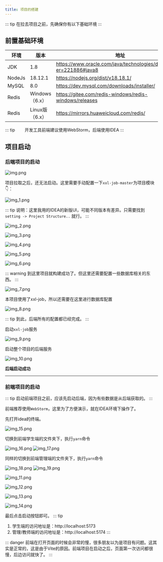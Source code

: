 ```yaml
---
title: 项目的搭建
---
```


::: tip
在拉去项目之前，先确保你有以下基础环境
:::
## 前置基础环境
| 环境     | 版本           | 地址                                                                  |
|--------|--------------|---------------------------------------------------------------------|
| JDK    | 1.8          | https://www.oracle.com/java/technologies/downloads/?er=221886#java8 |
| NodeJs | 18.12.1      | https://nodejs.org/dist/v18.18.1/                                   |
| MySQL  | 8.0          | https://dev.mysql.com/downloads/installer/                          |
| Redis  | Windows（6.x） | https://gitee.com/redis-windows/redis-windows/releases        |
| Redis  | Linux版（6.x）  | https://mirrors.huaweicloud.com/redis/  |

::: tip
&emsp;&emsp;开发工具前端建议使用WebStorm，后端使用IDEA
:::

## 项目启动

### 后端项目的启动

![img.png](../image/projectStart/img.png)

项目拉取之后，还无法启动。这里需要手动配置一下`xxl-job-master`为项目模块👇：

![img_1.png](../image/projectStart/img_1.png)

::: tip
说明：这里我用的IDEA的新版UI，可能不同版本有差异。只需要找到 `setting -> Project Structure..` 就行。
:::

![img_2.png](../image/projectStart/img_2.png)

![img_3.png](../image/projectStart/img_3.png)

![img_4.png](../image/projectStart/img_4.png)

![img_5.png](../image/projectStart/img_5.png)

![img_6.png](../image/projectStart/img_6.png)

::: warning
到这里项目就构建成功了。但这里还需要配置一些数据库相关的东西。
:::

![img_7.png](../image/projectStart/img_7.png)

本项目使用了xxl-job，所以还需要在这里进行数据库配置

![img_8.png](../image/projectStart/img_8.png)


::: tip
到此，后端所有的配置都已经完成。
:::

启动`xxl-job`服务

![img_9.png](../image/projectStart/img_9.png)

启动整个项目的后端服务

![img_10.png](../image/projectStart/img_10.png)

**后端启动成功**

----

### 前端项目的启动

::: tip
启动前端项目之前，应该先启动后端，因为有些数据是从后端获取的。
:::

前端推荐使用`WebStorm`，这里为了方便演示，就在IDEA环境下操作了。

先打开idea的终端。

![img_15.png](../image/projectStart/img_15.png)

切换到前端学生端的文件夹下，执行`yarn`命令

![img_16.png](../image/projectStart/img_16.png)
![img_17.png](../image/projectStart/img_17.png)

同样的切换到前端管理端的文件夹下，执行`yarn`命令

![img_18.png](../image/projectStart/img_18.png)
![img_19.png](../image/projectStart/img_19.png)

![img_11.png](../image/projectStart/img_11.png)

![img_12.png](../image/projectStart/img_12.png)

![img_13.png](../image/projectStart/img_13.png)

![img_14.png](../image/projectStart/img_14.png)

最后点击启动按钮即可。
::: tip
1. 学生端的访问地址是：http://localhost:5173
2. 管理/教师端的访问地址是：http://localhost:5174
:::


::: danger
前端在打开页面的时候会非常的慢，很多朋友以为是项目有问题。这其实是正常的，这是由于Vite的原因。前端项目在启动之后，页面第一次访问都很慢，后边访问就快了。
:::






